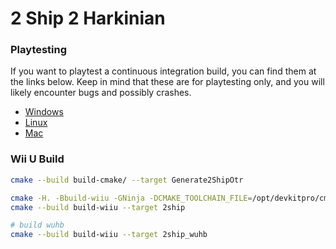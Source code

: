 # 2 Ship 2 Harkinian

### Playtesting
If you want to playtest a continuous integration build, you can find them at the links below. Keep in mind that these are for playtesting only, and you will likely encounter bugs and possibly crashes. 

* [Windows](https://nightly.link/HarbourMasters/2ship2harkinian/workflows/main/develop/2ship-windows.zip)
* [Linux](https://nightly.link/HarbourMasters/2ship2harkinian/workflows/main/develop/2ship-linux.zip)
* [Mac](https://nightly.link/HarbourMasters/2ship2harkinian/workflows/main/develop/2ship-mac.zip)

### Wii U Build
```bash
cmake --build build-cmake/ --target Generate2ShipOtr

cmake -H. -Bbuild-wiiu -GNinja -DCMAKE_TOOLCHAIN_FILE=/opt/devkitpro/cmake/WiiU.cmake -DCMAKE_BUILD_TYPE:STRING=RelWithDebInfo
cmake --build build-wiiu --target 2ship

# build wuhb
cmake --build build-wiiu --target 2ship_wuhb
```
